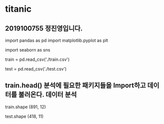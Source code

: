 # titanic
## 2019100755 정진영입니다.

import pandas as pd
import matplotlib.pyplot as plt

import seaborn as sns

train = pd.read_csv('./train.csv')

test = pd.read_csv('./test.csv')

train.head()
분석에 필요한 패키지들을 Import하고 데이터를 불러온다.
데이터 분석
---------
train.shape
(891, 12)

test.shape
(418, 11)
